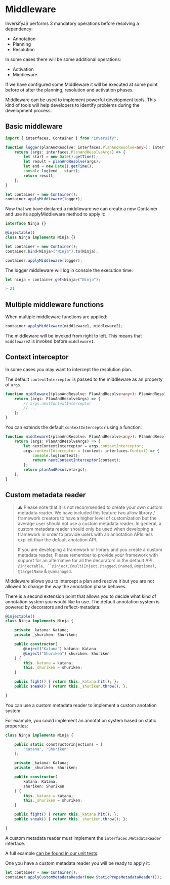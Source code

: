 # Middleware
InversifyJS performs 3 mandatory operations before resolving a dependency:

- Annotation
- Planning
- Resolution

In some cases there will be some additional operations:

- Activation
- Middleware

If we have configured some Middleware it will be executed at some point before ot after the planning, 
resolution and activation phases.

Middleware can be used to implement powerful development tools. This kind of tools will help developers 
to identify problems during the development process.

## Basic middleware

```ts
import { interfaces, Container } from "inversify";

function logger(planAndResolve: interfaces.PlanAndResolve<any>): interfaces.PlanAndResolve<any> {
    return (args: interfaces.PlanAndResolveArgs) => {
        let start = new Date().getTime();
        let result = planAndResolve(args);
        let end = new Date().getTime();
        console.log(end - start);
        return result;
    };
}

let container = new Container();
container.applyMiddleware(logger);
```

Now that we have declared a middleware we can create a new Container and use its applyMiddleware 
method to apply it:

```ts
interface Ninja {}

@injectable()
class Ninja implements Ninja {}

let container = new Container();
container.bind<Ninja>("Ninja").to(Ninja);

container.applyMiddleware(logger);
```

The logger middleware will log in console the execution time:

```ts
let ninja = container.get<Ninja>("Ninja");

> 21
```

## Multiple middleware functions

When multiple middleware functions are applied:

```ts
container.applyMiddleware(middleware1, middleware2);
```

The middleware will be invoked from right to left. 
This means that `middleware2` is invoked before `middleware1`.

## Context interceptor

In some cases you may want to intercept the resolution plan. 

The default `contextInterceptor` is passed to the middleware as an property of `args`.

```ts
function middleware1(planAndResolve: PlanAndResolve<any>): PlanAndResolve<any> {
    return (args: PlanAndResolveArgs) => {
        // args.nextContextInterceptor
        // ...
    };
}
```

You can extends the default `contextInterceptor` using a function:

```ts
function middleware1(planAndResolve: PlanAndResolve<any>): PlanAndResolve<any> {
    return (args: PlanAndResolveArgs) => {
        let nextContextInterceptor = args.contextInterceptor;
        args.contextInterceptor = (context: interfaces.Context) => {
            console.log(context);
            return nextContextInterceptor(context);
        };
        return planAndResolve(args);
    };
}
```

## Custom metadata reader

> :warning: Please note that it is not recommended to create your own custom
> metadata reader. We have included this feature two allow library / framework creators
> to have a higher level of customization but the average user should not use a custom
> metadata reader. In general, a custom metadata reader should only be used when
> developing a framework in order to provide users with an annotation APIs
> less explicit than the default anotation API.
>
> If you are developing a framework or library and you create a custom metadata reader,
> Please remember to provide your framework with support for an alternative for all the
> decorators in the default API: `@injectable, ``@inject`, `@multiInject`, `@tagged`,
> `@named`, `@optional`, `@targetName` & `@unmanaged`.

Middleware allows you to intercept a plan and resolve it but you are not allowed to change the way the annotation phase behaves.

There is a second extension point that allows you to decide what kind of annotation
system you would like to use. The default annotation system is powered by decorators and
reflect-metadata:

```ts
@injectable()
class Ninja implements Ninja {

    private _katana: Katana;
    private _shuriken: Shuriken;

    public constructor(
        @inject("Katana") katana: Katana,
        @inject("Shuriken") shuriken: Shuriken
    ) {
        this._katana = katana;
        this._shuriken = shuriken;
    }

    public fight() { return this._katana.hit(); };
    public sneak() { return this._shuriken.throw(); };

}
```

You can use a custom metadata reader to implement a custom anotation system.

For example, you could implement an annotation system based on static properties:

```ts
class Ninja implements Ninja {

    public static constructorInjections = [
        "Katana", "Shuriken"
    ];

    private _katana: Katana;
    private _shuriken: Shuriken;

    public constructor(
        katana: Katana,
        shuriken: Shuriken
    ) {
        this._katana = katana;
        this._shuriken = shuriken;
    }

    public fight() { return this._katana.hit(); };
    public sneak() { return this._shuriken.throw(); };

}
```

A custom metadata reader must implement the `interfaces.MetadataReader` interface.

A full example [can be found in our unit tests](https://github.com/inversify/InversifyJS/blob/master/test/features/metadata_reader.test.ts).

One you have a custom metadata reader you will be ready to apply it:

```ts
let container = new Container();
container.applyCustomMetadataReader(new StaticPropsMetadataReader());
```
